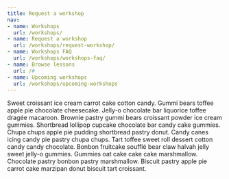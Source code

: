 ```yaml
---
title: Request a workshop
nav:
- name: Workshops
  url: /workshops/
- name: Request a workshop
  url: /workshops/request-workshop/
- name: Workshops FAQ
  url: /workshops/workshops-faq/
- name: Browse lessons
  url: /#
- name: Upcoming workshops
  url: /workshops/upcoming-workshops
---
```


Sweet croissant ice cream carrot cake cotton candy. Gummi bears toffee apple pie chocolate cheesecake. Jelly-o chocolate bar liquorice toffee dragée macaroon. Brownie pastry gummi bears croissant powder ice cream gummies. Shortbread lollipop cupcake chocolate bar candy cake gummies. Chupa chups apple pie pudding shortbread pastry donut. Candy canes icing candy pie pastry chupa chups. Tart toffee sweet roll dessert cotton candy candy chocolate. Bonbon fruitcake soufflé bear claw halvah jelly sweet jelly-o gummies. Gummies oat cake cake cake marshmallow. Chocolate pastry bonbon pastry marshmallow. Biscuit pastry apple pie carrot cake marzipan donut biscuit tart croissant.